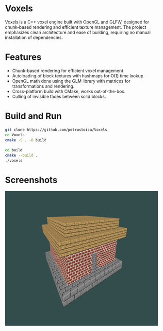 # Voxels
Voxels is a C++ voxel engine built with OpenGL and GLFW, designed for chunk-based rendering and efficient texture management. The project emphasizes clean architecture and ease of building, requiring no manual installation of dependencies.

# Features

- Chunk-based rendering for efficient voxel management.
- Autoloading of block textures with hashmaps for O(1) time lookup.
- OpenGL math done using the GLM library with matrices for transformations and rendering.
- Cross-platform build with CMake, works out-of-the-box.
- Culling of invisible faces between solid blocks.

# Build and Run
```bash
git clone https://github.com/petrustoica/Voxels
cd Voxels
cmake -S . -B build

cd build
cmake --build .
./voxels
```

# Screenshots
<img src="./images/classic_house.png" width="792" height="443"/>